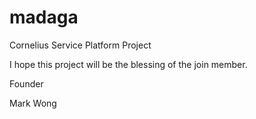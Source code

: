 # madaga
Cornelius Service Platform Project

I hope this project will be the blessing of the join member.

Founder

Mark Wong
